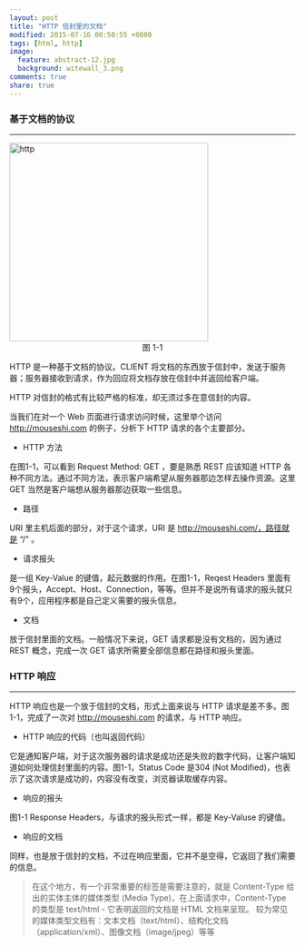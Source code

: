 ```yaml
---
layout: post
title: "HTTP 信封里的文档"
modified: 2015-07-16 00:50:55 +0800
tags: [html, http]
image:
  feature: abstract-12.jpg
  background: witewall_3.png
comments: true
share: true
---
```


### 基于文档的协议
----
<div class="pull-right">
  <img src="{{ site.url }}/images/http/http_content.jpeg" alt="http" width="350px">
  <center>
    图 1-1
  </center>
</div>

HTTP 是一种基于文档的协议。CLIENT 将文档的东西放于信封中，发送于服务器；服务器接收到请求，作为回应将文档存放在信封中并返回给客户端。

HTTP 对信封的格式有比较严格的标准，却无须过多在意信封的内容。

当我们在对一个 Web 页面进行请求访问时候，这里举个访问 http://mouseshi.com 的例子，分析下 HTTP 请求的各个主要部分。

* HTTP 方法

在图1-1，可以看到 Request Method: GET ，要是熟悉 REST 应该知道 HTTP 各种不同方法。通过不同方法，表示客户端希望从服务器那边怎样去操作资源。这里 GET 当然是客户端想从服务器那边获取一些信息。

* 路径

URI 里主机后面的部分，对于这个请求，URI 是 http://mouseshi.com/，路径就是 “/” 。

* 请求报头

是一组 Key-Value 的键值，起元数据的作用。在图1-1，Reqest Headers 里面有9个报头，Accept、Host、Connection，等等。但并不是说所有请求的报头就只有9个，应用程序都是自己定义需要的报头信息。

* 文档

放于信封里面的文档。一般情况下来说，GET 请求都是没有文档的，因为通过 REST 概念，完成一次 GET 请求所需要全部信息都在路径和报头里面。

### HTTP 响应
----

HTTP 响应也是一个放于信封的文档，形式上面来说与 HTTP 请求是差不多。图1-1，完成了一次对 http://mouseshi.com 的请求，与 HTTP 响应。

* HTTP 响应的代码（也叫返回代码）

它是通知客户端，对于这次服务器的请求是成功还是失败的数字代码，让客户端知道如何处理信封里面的内容。图1-1，Status Code 是304 (Not Modified)，也表示了这次请求是成功的，内容没有改变，浏览器读取缓存内容。

* 响应的报头

图1-1 Response Headers，与请求的报头形式一样，都是 Key-Valuse 的键值。

* 响应的文档

同样，也是放于信封的文档，不过在响应里面，它并不是空得，它返回了我们需要的信息。

 > 在这个地方，有一个非常重要的标签是需要注意的，就是 Content-Type 给出的实体主体的媒体类型 (Media Type)，在上面请求中，Content-Type 的类型是 text/html - 它表明返回的文档是 HTML 文档来呈现。
  较为常见的媒体类型文档有：文本文档（text/html）、结构化文档（application/xml）、图像文档（image/jpeg）等等

